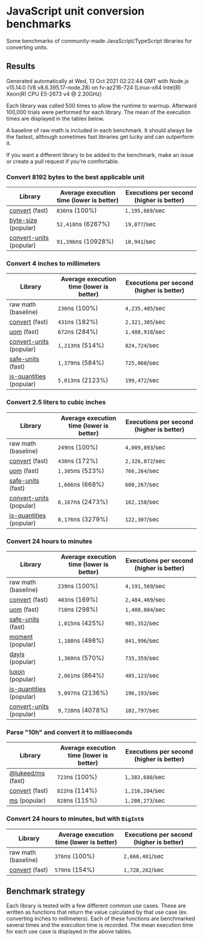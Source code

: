 # JavaScript unit conversion benchmarks

Some benchmarks of community-made JavaScript/TypeScript libraries for converting units.

## Results

<!-- beginblock(results) -->

Generated automatically at Wed, 13 Oct 2021 02:22:44 GMT with Node.js v15.14.0 (V8 v8.6.395.17-node.28) on fv-az216-724 (Linux-x64 Intel(R) Xeon(R) CPU E5-2673 v4 @ 2.30GHz)

Each library was called 500 times to allow the runtime to warmup.
Afterward 100,000 trials were performed for each library.
The mean of the execution times are displayed in the tables below.

A baseline of raw math is included in each benchmark.
It should always be the fastest, although sometimes fast libraries get lucky and can outperform it.

If you want a different library to be added to the benchmark, make an issue or create a pull request if you're comfortable.

### Convert 8192 bytes to the best applicable unit

| Library                                                            | Average execution time (lower is better) | Executions per second (higher is better) |
| ------------------------------------------------------------------ | ---------------------------------------- | ---------------------------------------- |
| [convert](https://npmjs.com/package/convert) (fast)                | `836`ns (100%)                           | `1,195,669`/sec                          |
| [byte-size](https://npmjs.com/package/byte-size) (popular)         | `52,418`ns (6267%)                       | `19,077`/sec                             |
| [convert-units](https://npmjs.com/package/convert-units) (popular) | `91,396`ns (10928%)                      | `10,941`/sec                             |

### Convert 4 inches to millimeters

| Library                                                            | Average execution time (lower is better) | Executions per second (higher is better) |
| ------------------------------------------------------------------ | ---------------------------------------- | ---------------------------------------- |
| raw math (baseline)                                                | `236`ns (100%)                           | `4,235,405`/sec                          |
| [convert](https://npmjs.com/package/convert) (fast)                | `431`ns (182%)                           | `2,321,305`/sec                          |
| [uom](https://npmjs.com/package/uom) (fast)                        | `672`ns (284%)                           | `1,488,918`/sec                          |
| [convert-units](https://npmjs.com/package/convert-units) (popular) | `1,213`ns (514%)                         | `824,724`/sec                            |
| [safe-units](https://npmjs.com/package/safe-units) (fast)          | `1,379`ns (584%)                         | `725,060`/sec                            |
| [js-quantities](https://npmjs.com/package/js-quantities) (popular) | `5,013`ns (2123%)                        | `199,472`/sec                            |

### Convert 2.5 liters to cubic inches

| Library                                                            | Average execution time (lower is better) | Executions per second (higher is better) |
| ------------------------------------------------------------------ | ---------------------------------------- | ---------------------------------------- |
| raw math (baseline)                                                | `249`ns (100%)                           | `4,009,893`/sec                          |
| [convert](https://npmjs.com/package/convert) (fast)                | `430`ns (172%)                           | `2,326,072`/sec                          |
| [uom](https://npmjs.com/package/uom) (fast)                        | `1,305`ns (523%)                         | `766,264`/sec                            |
| [safe-units](https://npmjs.com/package/safe-units) (fast)          | `1,666`ns (668%)                         | `600,267`/sec                            |
| [convert-units](https://npmjs.com/package/convert-units) (popular) | `6,167`ns (2473%)                        | `162,158`/sec                            |
| [js-quantities](https://npmjs.com/package/js-quantities) (popular) | `8,176`ns (3279%)                        | `122,307`/sec                            |

### Convert 24 hours to minutes

| Library                                                            | Average execution time (lower is better) | Executions per second (higher is better) |
| ------------------------------------------------------------------ | ---------------------------------------- | ---------------------------------------- |
| raw math (baseline)                                                | `239`ns (100%)                           | `4,191,569`/sec                          |
| [convert](https://npmjs.com/package/convert) (fast)                | `403`ns (169%)                           | `2,484,469`/sec                          |
| [uom](https://npmjs.com/package/uom) (fast)                        | `710`ns (298%)                           | `1,408,084`/sec                          |
| [safe-units](https://npmjs.com/package/safe-units) (fast)          | `1,015`ns (425%)                         | `985,352`/sec                            |
| [moment](https://npmjs.com/package/moment) (popular)               | `1,188`ns (498%)                         | `841,996`/sec                            |
| [dayjs](https://npmjs.com/package/dayjs) (popular)                 | `1,360`ns (570%)                         | `735,359`/sec                            |
| [luxon](https://npmjs.com/package/luxon) (popular)                 | `2,061`ns (864%)                         | `485,123`/sec                            |
| [js-quantities](https://npmjs.com/package/js-quantities) (popular) | `5,097`ns (2136%)                        | `196,193`/sec                            |
| [convert-units](https://npmjs.com/package/convert-units) (popular) | `9,728`ns (4078%)                        | `102,797`/sec                            |

### Parse "10h" and convert it to milliseconds

| Library                                                   | Average execution time (lower is better) | Executions per second (higher is better) |
| --------------------------------------------------------- | ---------------------------------------- | ---------------------------------------- |
| [@lukeed/ms](https://npmjs.com/package/@lukeed/ms) (fast) | `723`ns (100%)                           | `1,383,680`/sec                          |
| [convert](https://npmjs.com/package/convert) (fast)       | `822`ns (114%)                           | `1,216,204`/sec                          |
| [ms](https://npmjs.com/package/ms) (popular)              | `828`ns (115%)                           | `1,208,273`/sec                          |

### Convert 24 hours to minutes, but with `BigInt`s

| Library                                             | Average execution time (lower is better) | Executions per second (higher is better) |
| --------------------------------------------------- | ---------------------------------------- | ---------------------------------------- |
| raw math (baseline)                                 | `376`ns (100%)                           | `2,660,481`/sec                          |
| [convert](https://npmjs.com/package/convert) (fast) | `579`ns (154%)                           | `1,728,262`/sec                          |

<!-- endblock(results) -->

## Benchmark strategy

Each library is tested with a few different common use cases.
These are written as functions that return the value calculated by that use case (ex. converting inches to millimeters).
Each of these functions are benchmarked several times and the execution time is recorded.
The mean execution time for each use case is displayed in the above tables.
